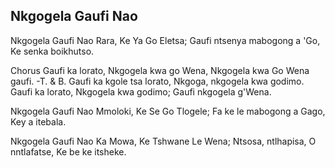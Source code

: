 ## Nkgogela Gaufi Nao

Nkgogela Gaufi Nao Rara, Ke Ya Go Eletsa;
Gaufi ntsenya mabogong a 'Go, Ke senka boikhutso.

Chorus
Gaufi ka lorato, Nkgogela kwa go Wena,
Nkgogela kwa Go Wena gaufi.
-T. & B. Gaufi ka kgole tsa lorato,
Nkgoga, nkgogela kwa godimo.
Gaufi ka lorato, Nkgogela kwa godimo;
Gaufi nkgogela g'Wena.

Nkgogela Gaufi Nao Mmoloki, Ke Se Go Tlogele;
Fa ke le mabogong a Gago, Key a itebala.

Nkgogela Gaufi Nao Ka Mowa, Ke Tshwane Le Wena;
Ntsosa, ntlhapisa, O nntlafatse, Ke be ke itsheke.

